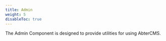 ```yaml
---
title: Admin
weight: 5
disableToc: true
---
```


The Admin Component is designed to provide utilities for using AbterCMS.